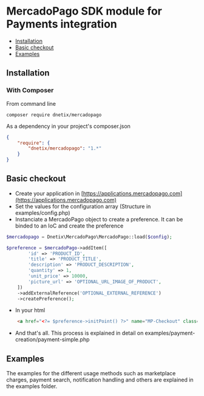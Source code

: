 # MercadoPago SDK module for Payments integration

* [Installation](#installation)
* [Basic checkout](#basic-checkout)
* [Examples](#examples)

<a name="installation"></a>
## Installation

### With Composer

From command line
```
composer require dnetix/mercadopago
```
As a dependency in your project's composer.json
```json
{
    "require": {
        "dnetix/mercadopago": "1.*"
    }
}
```

<a name="basic-checkout"></a>
## Basic checkout

* Create your application in [https://applications.mercadopago.com](https://applications.mercadopago.com)
* Set the values for the configuration array (Structure in examples/config.php)
* Instanciate a MercadoPago object to create a preference. It can be binded to an IoC and create the preference

```php
$mercadopago = Dnetix\MercadoPago\MercadoPago::load($config);

$preference = $mercadoPago->addItem([
        'id' => 'PRODUCT_ID',
        'title' => 'PRODUCT_TITLE',
        'description' => 'PRODUCT_DESCRIPTION',
        'quantity' => 1,
        'unit_price' => 10000,
        'picture_url' => 'OPTIONAL_URL_IMAGE_OF_PRODUCT',
    ])
    ->addExternalReference('OPTIONAL_EXTERNAL_REFERENCE')
    ->createPreference();
```

* In your html

```html
    <a href="<?= $preference->initPoint() ?>" name="MP-Checkout" class="">Payment Link</a>
```

* And that's all. This process is explained in detail on examples/payment-creation/payment-simple.php

<a name="examples"></a>
## Examples

The examples for the different usage methods such as marketplace charges, payment search, notification handling and others are explained in the examples folder.